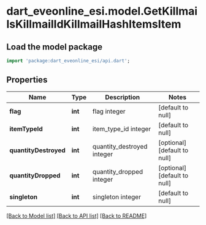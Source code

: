 # dart_eveonline_esi.model.GetKillmailsKillmailIdKillmailHashItemsItem

## Load the model package
```dart
import 'package:dart_eveonline_esi/api.dart';
```

## Properties
Name | Type | Description | Notes
------------ | ------------- | ------------- | -------------
**flag** | **int** | flag integer | [default to null]
**itemTypeId** | **int** | item_type_id integer | [default to null]
**quantityDestroyed** | **int** | quantity_destroyed integer | [optional] [default to null]
**quantityDropped** | **int** | quantity_dropped integer | [optional] [default to null]
**singleton** | **int** | singleton integer | [default to null]

[[Back to Model list]](../README.md#documentation-for-models) [[Back to API list]](../README.md#documentation-for-api-endpoints) [[Back to README]](../README.md)


